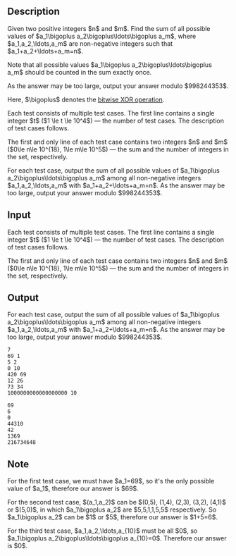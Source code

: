 ## Description

<div><p>Given two positive integers $n$ and $m$. Find the sum of all possible values of $a_1\bigoplus a_2\bigoplus\ldots\bigoplus a_m$, where $a_1,a_2,\ldots,a_m$ are non-negative integers such that $a_1+a_2+\ldots+a_m=n$.</p><p>Note that all possible values $a_1\bigoplus a_2\bigoplus\ldots\bigoplus a_m$ should be counted in the sum <span class="tex-font-style-bf">exactly once</span>.</p><p>As the answer may be too large, output your answer modulo $998244353$.</p><p>Here, $\bigoplus$ denotes the <a href="https://en.wikipedia.org/wiki/Bitwise_operation#XOR">bitwise XOR operation</a>.</p></div><div class="input-specification"><p>Each test consists of multiple test cases. The first line contains a single integer $t$ ($1 \le t \le 10^4$) — the number of test cases. The description of test cases follows.</p><p>The first and only line of each test case contains two integers $n$ and $m$ ($0\le n\le 10^{18}, 1\le m\le 10^5$) — the sum and the number of integers in the set, respectively.</p></div><div class="output-specification"><p>For each test case, output the sum of all possible values of $a_1\bigoplus a_2\bigoplus\ldots\bigoplus a_m$ among all non-negative integers $a_1,a_2,\ldots,a_m$ with $a_1+a_2+\ldots+a_m=n$. As the answer may be too large, output your answer modulo $998244353$.</p></div>

## Input

<p>Each test consists of multiple test cases. The first line contains a single integer $t$ ($1 \le t \le 10^4$) — the number of test cases. The description of test cases follows.</p><p>The first and only line of each test case contains two integers $n$ and $m$ ($0\le n\le 10^{18}, 1\le m\le 10^5$) — the sum and the number of integers in the set, respectively.</p>

## Output

<p>For each test case, output the sum of all possible values of $a_1\bigoplus a_2\bigoplus\ldots\bigoplus a_m$ among all non-negative integers $a_1,a_2,\ldots,a_m$ with $a_1+a_2+\ldots+a_m=n$. As the answer may be too large, output your answer modulo $998244353$.</p>





```input1|2,4,6,8
7
69 1
5 2
0 10
420 69
12 26
73 34
1000000000000000000 10
```




```output1
69
6
0
44310
42
1369
216734648
```



## Note

<p>For the first test case, we must have $a_1=69$, so it's the only possible value of $a_1$, therefore our answer is $69$.</p><p>For the second test case, $(a_1,a_2)$ can be $(0,5), (1,4), (2,3), (3,2), (4,1)$ or $(5,0)$, in which $a_1\bigoplus a_2$ are $5,5,1,1,5,5$ respectively. So $a_1\bigoplus a_2$ can be $1$ or $5$, therefore our answer is $1+5=6$.</p><p>For the third test case, $a_1,a_2,\ldots,a_{10}$ must be all $0$, so $a_1\bigoplus a_2\bigoplus\ldots\bigoplus a_{10}=0$. Therefore our answer is $0$.</p>
